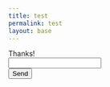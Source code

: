 ```yaml
---
title: test
permalink: test
layout: base
---
```


<form class="Poll" method="post" onsubmit="submitPoll(event); return false">
<div class="Poll__success">Thanks!</div>
<div class="Poll__fields">
  <div class="Input__field">
  <input type="text" class="Input" name="Name" value="">
  </div>
  <input type="submit" name="" class="Button Poll__submit js-button" value="Send">
</div>
</form>

